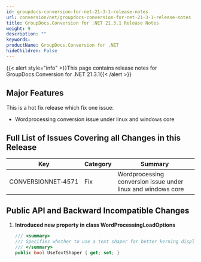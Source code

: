```yaml
---
id: groupdocs-conversion-for-net-21-3-1-release-notes
url: conversion/net/groupdocs-conversion-for-net-21-3-1-release-notes
title: GroupDocs.Conversion for .NET 21.3.1 Release Notes
weight: 9
description: ""
keywords: 
productName: GroupDocs.Conversion for .NET
hideChildren: False
---
```

{{< alert style="info" >}}This page contains release notes for GroupDocs.Conversion for .NET 21.3.1{{< /alert >}}

## Major Features

This is a hot fix release which fix one issue:

*   Wordprocessing conversion issue under linux and windows core
 
## Full List of Issues Covering all Changes in this Release


| Key | Category | Summary |
| --- | --- | --- |
| CONVERSIONNET&#8209;4571 | Fix | Wordprocessing conversion issue under linux and windows core |


## Public API and Backward Incompatible Changes

1.  **Introduced new property in class WordProcessingLoadOptions**
    
    ```csharp
    /// <summary>
    /// Specifies whether to use a text shaper for better kerning display. Default is false.
    /// </summary>
    public bool UseTextShaper { get; set; }
    ```
